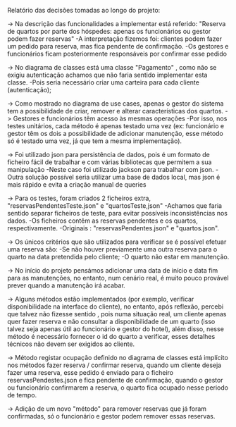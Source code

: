 Relatório das decisões tomadas ao longo do projeto:

-> Na descrição das funcionalidades a implementar está referido: "Reserva de quartos por parte dos hóspedes: apenas os funcionários ou gestor podem fazer reservas" -A interpretação fizemos foi: clientes podem fazer um pedido para reserva, mas fica pendente de confirmação. -Os gestores e funcionários ficam posteriormente responsáveis por confirmar esse pedido

-> No diagrama de classes está uma classe "Pagamento" , como não se exigiu autenticação achamos que não faria sentido implementar esta classe. -Pois seria necessário criar uma carteira para cada cliente (autenticação);

-> Como mostrado no diagrama de use cases, apenas o gestor do sistema tem a possibilidade de criar, remover e alterar características dos quartos. -> Gestores e funcionários têm acesso às mesmas operações -Por isso, nos testes unitários, cada método é apenas testado uma vez (ex: funcionário e gestor têm os dois a possibilidade de adicionar manutenção, esse método só é testado uma vez, já que tem a mesma implementação).

-> Foi utilizado json para persistência de dados, pois é um formato de ficheiro fácil de trabalhar e com várias bibliotecas que permitem a sua manipulação -Neste caso foi utilizado jackson para trabalhar com json. -Outra solução possível seria utilizar uma base de dados local, mas json é mais rápido e evita a criação manual de queries

-> Para os testes, foram criados 2 ficheiros extra, "reservasPendentesTeste.json" e "quartosTeste,json" -Achamos que faria sentido separar ficheiros de teste, para evitar possíveis inconsistências nos dados. -Os ficheiros contêm as reservas pendentes e os quartos, respectivamente. -Originais : "reservasPendentes.json" e "quartos.json".

-> Os únicos critérios que são utilizados para verificar se é possível efetuar uma reserva são: -Se não houver previamente uma outra reserva para o quarto na data pretendida pelo cliente; -O quarto não estar em manutenção.

-> No início do projeto pensámos adicionar uma data de início e data fim para as manutenções, no entanto, num cenário real, é muito pouco provável prever quando a manutenção irá acabar.

-> Alguns métodos estão implementados (por exemplo, verificar disponibilidade na interface do cliente), no entanto, após reflexão, percebi que talvez não fizesse sentido , pois numa situação real, um cliente apenas quer fazer reserva e não consultar a disponibilidade de um quarto (isso talvez seja apenas útil ao funcionário e gestor do hotel), além disso, nesse método é necessário fornecer o id do quarto a verificar, esses detalhes técnicos não devem ser exigidos ao cliente.

-> Método registar ocupação definido no diagrama de classes está implícito nos métodos fazer reserva / confirmar reserva, quando um cliente deseja fazer uma reserva, esse pedido é enviado para o ficheiro reservasPendestes.json e fica pendente de confirmação, quando o gestor ou funcionário confirmarem a reserva, o quarto fica ocupado nesse periodo de tempo.

-> Adição de um novo "método" para remover reservas que já foram confirmadas, só o funcionário e gestor podem remover essas reservas.
